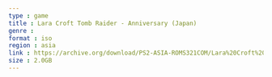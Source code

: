 ```yaml
---
type : game
title : Lara Croft Tomb Raider - Anniversary (Japan)
genre : 
format : iso
region : asia
link : https://archive.org/download/PS2-ASIA-ROMS321COM/Lara%20Croft%20Tomb%20Raider%20-%20Anniversary%20%28Japan%29.7z
size : 2.0GB
---
```

